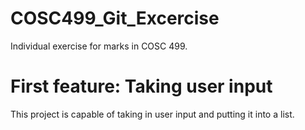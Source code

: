 # COSC499_Git_Excercise
Individual exercise for marks in COSC 499.

# First feature: Taking user input
This project is capable of taking in user input and putting it into a list.